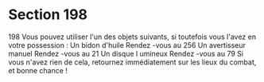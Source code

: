 # Section 198

198
Vous pouvez utiliser l'un des objets suivants, si toutefois vous
l'avez en votre possession :
Un bidon d'huile       Rendez -vous au 256
Un avertisseur manuel      Rendez -vous au 21
Un disque l umineux       Rendez -vous au 79
Si vous n'avez rien de cela, retournez immédiatement sur les
lieux du combat, et bonne chance !